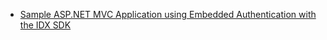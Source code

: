 * [Sample ASP.NET MVC Application using Embedded Authentication with the IDX SDK](https://github.com/okta/okta-idx-dotnet/tree/master/samples/samples-aspnet/embedded-auth-with-sdk)

